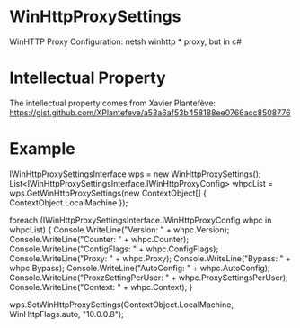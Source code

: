 # WinHttpProxySettings
WinHTTP Proxy Configuration: netsh winhttp * proxy, but in c# 

# Intellectual Property
The intellectual property comes from Xavier Plantefève:
https://gist.github.com/XPlantefeve/a53a6af53b458188ee0766acc8508776

# Example
IWinHttpProxySettingsInterface wps = new WinHttpProxySettings();
List<IWinHttpProxySettingsInterface.IWinHttpProxyConfig> whpcList = wps.GetWinHttpProxySettings(new ContextObject[] { ContextObject.LocalMachine });

foreach (IWinHttpProxySettingsInterface.IWinHttpProxyConfig whpc in whpcList)
{
    Console.WriteLine("Version: " + whpc.Version);
    Console.WriteLine("Counter: " + whpc.Counter);
    Console.WriteLine("ConfigFlags: " + whpc.ConfigFlags);
    Console.WriteLine("Proxy: " + whpc.Proxy);
    Console.WriteLine("Bypass: " + whpc.Bypass);
    Console.WriteLine("AutoConfig: " + whpc.AutoConfig);
    Console.WriteLine("ProxzSettingPerUser: " + whpc.ProxySettingsPerUser);
    Console.WriteLine("Context: " + whpc.Context);
}

wps.SetWinHttpProxySettings(ContextObject.LocalMachine, WinHttpFlags.auto, "10.0.0.8");
